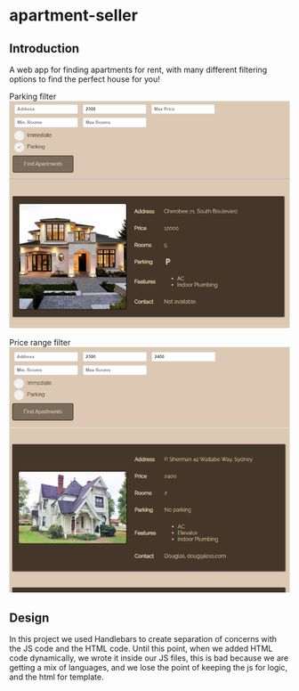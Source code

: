 # apartment-seller

## Introduction

A web app for finding apartments for rent, with many different filtering options to find the perfect house for you!

Parking filter
![Alt text](/images/parking_filter.png?raw=true "Optional Title")

Price range filter
![Alt text](/images/price_filter.png?raw=true "Optional Title")

## Design

In this project we used Handlebars to create separation of concerns with the JS code and the HTML code.
Until this point, when we added HTML code dynamically, we wrote it inside our JS files, this is bad because we are getting a mix of languages, and we lose the point of keeping the js for logic, and the html for template.
